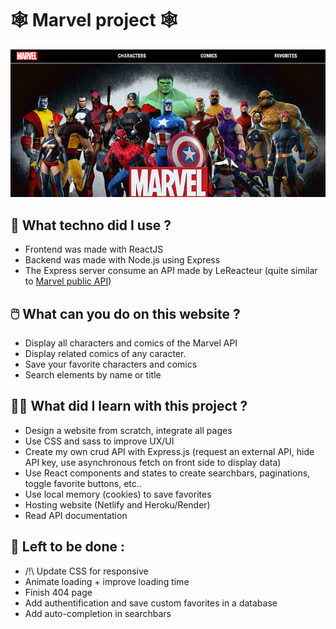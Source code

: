 # 🕸️ Marvel project 🕸️

[![homepage of Marvel website](https://github.com/Pops47/marvel-frontend/blob/main/src/assets/images/marvel-readme.png 'Go to Marvel website')](https://marvel-technical-test.netlify.app/)

## 🧰 What techno did I use ?

- Frontend was made with ReactJS
- Backend was made with Node.js using Express
- The Express server consume an API made by LeReacteur (quite similar to [Marvel public API](https://developer.marvel.com/))

## 🖱️ What can you do on this website ?

- Display all characters and comics of the Marvel API
- Display related comics of any caracter.
- Save your favorite characters and comics
- Search elements by name or title

## 👩‍💻 What did I learn with this project ?

- Design a website from scratch, integrate all pages
- Use CSS and sass to improve UX/UI
- Create my own crud API with Express.js (request an external API, hide API key, use asynchronous fetch on front side to display data)
- Use React components and states to create searchbars, paginations, toggle favorite buttons, etc..
- Use local memory (cookies) to save favorites
- Hosting website (Netlify and Heroku/Render)
- Read API documentation

## 🚀 Left to be done :

- /!\ Update CSS for responsive 
- Animate loading + improve loading time
- Finish 404 page
- Add authentification and save custom favorites in a database
- Add auto-completion in searchbars
